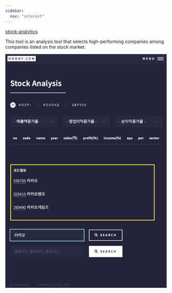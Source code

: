 ```yaml
---
sidebar:
  nav: "interest"
---
```


[stock-analytics]()

This tool is an analysis tool that selects high-performing companies among companies listed on the stock market.

![analysis stock](/assets/images/stockanalytics/zimage_stock.png)



  


